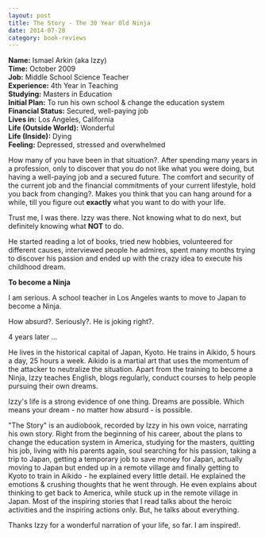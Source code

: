 ```yaml
---
layout: post
title: The Story - The 30 Year Old Ninja
date: 2014-07-28
category: book-reviews
---
```


**Name:** Ismael Arkin (aka Izzy)  
**Time:** October 2009  
**Job:** Middle School Science Teacher  
**Experience:** 4th Year in Teaching  
**Studying:** Masters in Education  
**Initial Plan:** To run his own school & change the education system  
**Financial Status:** Secured, well-paying job  
**Lives in:** Los Angeles, California  
**Life (Outside World):** Wonderful  
**Life (Inside):** Dying  
**Feeling:** Depressed, stressed and overwhelmed  

How many of you have been in that situation?. After spending many years in a profession, only to discover that you do not like what you were doing, but having a well-paying job and a secured future. The comfort and security of the current job and the financial commitments of your current lifestyle, hold you back from changing?. Makes you think that you can hang around for a while, till you figure out **exactly** what you want to do with your life.

Trust me, I was there. Izzy was there. Not knowing what to do next, but definitely knowing what **NOT** to do.  

He started reading a lot of books, tried new hobbies, volunteered for different causes, interviewed people he admires, spent many months trying to discover his passion and ended up with the crazy idea to execute his childhood dream.

**To become a Ninja**  

I am serious. A school teacher in Los Angeles wants to move to Japan to become a Ninja.  

How absurd?. Seriously?. He is joking right?.  

4 years later ...

He lives in the historical capital of Japan, Kyoto. He trains in Aikido, 5 hours a day, 25 hours a week. Aikido is a martial art that uses the momentum of the attacker to neutralize the situation. Apart from the training to become a Ninja, Izzy teaches English, blogs regularly, conduct courses to help people pursuing their own dreams.

Izzy's life is a strong evidence of one thing. Dreams are possible. Which means your dream - no matter how absurd - is possible.  

"The Story" is an audiobook, recorded by Izzy in his own voice, narrating his own story. Right from the beginning of his career, about the plans to change the education system in America, studying for the masters, quitting his job, living with his parents again, soul searching for his passion, taking a trip to Japan, getting a temporary job to save money for Japan, actually moving to Japan but ended up in a remote village and finally getting to Kyoto to train in Aikido - he explained every little detail. He explained the emotions & crushing thoughts that he went through. He even explains about thinking to get back to America, while stuck up in the remote village in Japan. Most of the inspiring stories that I read talks about the heroic activities and the inspiring actions only. But, he talks about everything. 

Thanks Izzy for a wonderful narration of your life, so far. I am inspired!.

